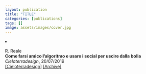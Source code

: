 ```yaml
---
layout: publication
title: "TITLE"
categories: [publications]
tags: []
image: assets/images/cover.jpg
---
```

<!-- Item: TODO -->
<li ><p>
R. Reale<br>
<b>Come farsi amico l’algoritmo e usare i social per uscire dalla bolla</b><br>
<i>Cieloterradesign</i>, 20/07/2019
<br />
<a href="http://www.cieloterradesign.com/come-farsi-amico-lalgoritmo-e-usare-i-social-per-uscire-dalla-bolla/" target="_blank">[Cieloterradesign]</a>
<a href="http://web.archive.org/web/*/http://www.cieloterradesign.com/come-farsi-amico-lalgoritmo-e-usare-i-social-per-uscire-dalla-bolla/" target="_blank">[Archive]</a>
</p>
<div id="bib_TODO" class="bibtex noshow">
<pre>
</pre>
</div>
</li>
